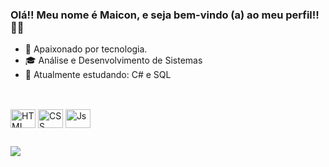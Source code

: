 ### Olá!! Meu nome é Maicon, e seja bem-vindo (a) ao meu perfil!!👨‍💻

- 💚  Apaixonado por tecnologia.
- 🎓  Análise e Desenvolvimento de Sistemas 
- 🧠  Atualmente estudando: C# e SQL

##


<div style="display: inline_block"><br>
  <img align="center" alt="HTML" height="30" width="40" src="">
  <img align="center" alt="CSS" height="30" width="40" src="">
    <img align="center" alt="Js" height="30" width="40" src="">
</div>

##



  <a href="https://www.linkedin.com/in/maiconailton" target="_blank"><img src="https://img.shields.io/badge/-LinkedIn-%230077B5?style=for-the-badge&logo=linkedin&logoColor=white" target="_blank"></a> 
 
